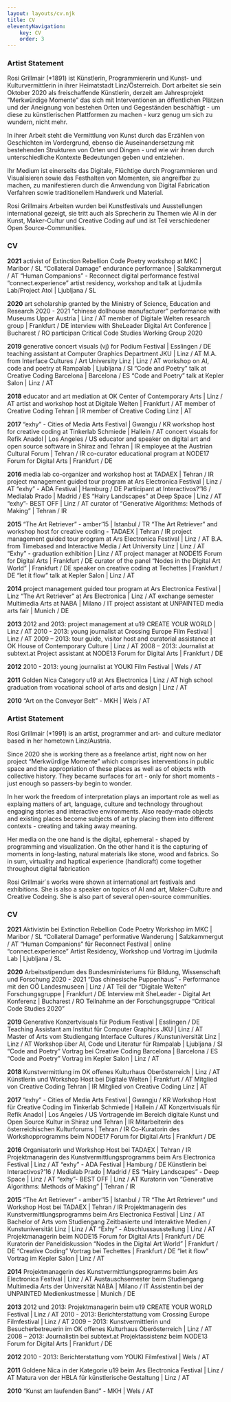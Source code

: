 ```yaml
---
layout: layouts/cv.njk
title: CV
eleventyNavigation:
    key: CV
    order: 3
---
```


<div class='german stack'> 

### Artist Statement

Rosi Grillmair (*1891) ist Künstlerin, Programmiererin und Kunst- und Kulturvermittlerin in ihrer Heimatstadt Linz/Österreich.
Dort arbeitet sie sein Oktober 2020 als freischaffende Künstlerin, derzeit am Jahresprojekt “Merkwürdige Momente” das sich mit Interventionen an öffentlichen Plätzen und der Aneignung von bestehen Orten und Gegeständen beschäftigt - um diese zu künstlerischen Plattformen zu machen - kurz genug um sich zu wundern, nicht mehr.


In ihrer Arbeit steht die Vermittlung von Kunst durch das Erzählen von Geschichten im Vordergrund, ebenso die Auseinandersetzung mit bestehenden Strukturen von Orten und Dingen - und wie wir ihnen durch unterschiedliche Kontexte Bedeutungen geben und entziehen.


Ihr Medium ist einerseits das Digitale, Flüchtige durch Programmieren und Visualisieren sowie das Festhalten von Momenten, sie angreifbar zu machen, zu manifestieren durch die Anwendung von Digital Fabrication Verfahren sowie traditionellem Handwerk und Material.

Rosi Grillmairs Arbeiten wurden bei Kunstfestivals und Ausstellungen international gezeigt, sie tritt auch als Sprecherin zu Themen wie AI in der Kunst, Maker-Cultur und Creative Coding auf und ist Teil verschiedener Open Source-Communities.

### CV


**2021**
activist of Extinction Rebellion
Code Poetry workshop at MKC | Maribor / SL
“Collateral Damage” endurance performance | Salzkammergut / AT
“Human Companions” - Reconnect digital performance festival 
“connect.experience” artist residency, workshop and talk at Ljudmila Lab/Project Atol | Ljubljana / SL
 
**2020**
art scholarship granted by the Ministry of Science, Education and Research 2020 - 2021
“chinese dollhouse manufacturer” performance with Museums Upper Austria | Linz / AT
member of Digitale Welten research group | Frankfurt / DE
interview with SheLeader Digital Art Conference | Bucharest / RO
participan Critical Code Studies Working Group 2020
 
**2019**
generative concert visuals (vj) for Podium Festival | Esslingen / DE
teaching assistant at Computer Graphics Department JKU | Linz / AT
M.A. from Interface Cultures / Art University Linz | Linz / AT
workshop on AI, code and poetry at Rampalab | Ljubljana / SI
“Code and Poetry” talk at Creative Coding Barcelona | Barcelona / ES
“Code and Poetry” talk at Kepler Salon | Linz / AT
 
**2018**
educator and art mediation at OK Center of Contemporary Arts | Linz / AT
artist and workshop host at Digitale Welten | Frankfurt / AT
member of Creative Coding Tehran | IR
member of Creative Coding Linz | AT
 
**2017**
“exhy” - Cities of Media Arts Festival | Gwangju / KR
workshop host for creative coding at Tinkerlab Schmiede | Hallein / AT
concert visuals for Refik Anadol | Los Angeles / US
educator and speaker on digital art and open source software in Shiraz and Tehran | IR
employee at the Austrian Cultural Forum | Tehran / IR
co-curator educational program at NODE17 Forum for Digital Arts | Frankfurt / DE
 
**2016**
media lab co-organizer and workshop host at TADAEX | Tehran / IR
project management guided tour program at Ars Electronica Festival | Linz / AT
“exhy” - ADA Festival | Hamburg / DE
Participant at Interactivos?’16 / Medialab Prado | Madrid / ES
“Hairy Landscapes” at Deep Space | Linz / AT
“exhy”- BEST OFF | Linz / AT
curator of “Generative Algorithms: Methods of Making” | Tehran / IR
 
**2015**
“The Art Retriever” - amber’15 | Istanbul / TR
“The Art Retriever” and workshop host for creative coding - TADAEX | Tehran / IR
project management guided tour program at Ars Electronica Festival | Linz / AT
B.A. from Timebased and Interactive Media / Art University Linz | Linz / AT
“Exhy” - graduation exhibition | Linz / AT
project manager at NODE15 Forum for Digital Arts | Frankfurt / DE
curator of the panel “Nodes in the Digital Art World” | Frankfurt / DE
speaker on creative coding at Techettes | Frankfurt / DE
“let it flow” talk at Kepler Salon | Linz / AT
 
**2014**
project management guided tour program at Ars Electronica Festival | Linz
“The Art Retriever” at Ars Electronica | Linz / AT
exchange semester Multimedia Arts at NABA | Milano / IT
project assistant at UNPAINTED media arts fair | Munich / DE
 
**2013**
2012 and 2013: project management at u19 CREATE YOUR WORLD | Linz / AT
2010 - 2013: young journalist at Crossing Europe Film Festival | Linz / AT
2009 – 2013: tour guide, visitor host and curatorial assistance at OK House of Contemporary Culture | Linz / AT
2008 – 2013: Journalist at subtext.at
Project assistant at NODE13 Forum for Digital Arts | Frankfurt / DE
 
**2012**
2010 - 2013: young journalist at YOUKI Film Festival | Wels / AT
 
 
**2011**
Golden Nica Category u19 at Ars Electronica | Linz / AT
high school graduation from vocational school of arts and design | Linz / AT
 
 
**2010**
“Art on the Conveyor Belt” - MKH | Wels / AT


</div>

<div class='english stack'>

### Artist Statement

Rosi Grillmair (*1991) is an artist, programmer and art- and culture mediator based in her hometown Linz/Austria.

Since 2020 she is working there as a freelance artist, right now on her project “Merkwürdige Momente” which comprises interventions in public space and the appropriation of these places as well as of objects with collective history. They became surfaces for art - only for short moments - just enough so passers-by begin to wonder.

In her work the freedom of interpretation plays an important role as well as explaing matters of art, language, culture and technology throughout engaging stories and interactive environments. Also ready-made objects and existing places become subjects of art by placing them into different contexts - creating and taking away meaning.

Her media on the one hand is the digital, ephemeral - shaped by programming and visualization. On the other hand it is the capturing of moments in long-lasting, natural materials like stone, wood and fabrics. So in sum, virtuality and haptical experience (handicraft) come together throughout digital fabrication

Rosi Grillmair´s works were shown at international art festivals and exhibitions. She is also a speaker on topics of AI and art, Maker-Culture and Creative Codeing. She is also part of several open-source communities.

### CV

**2021**
Aktivistin bei Extinction Rebellion
Code Poetry Workshop im MKC | Maribor / SL
“Collateral Damage” performative Wanderung | Salzkammergut / AT
“Human Companions” für Reconnect Festival | online
“connect.experience” Artist Residency, Workshop und Vortrag im Ljudmila Lab | Ljubljana / SL
 
**2020**
Arbeitsstipendum des Bundesministeriums für Bildung, Wissenschaft und Forschung 2020 - 2021
“Das chinesische Puppenhaus” - Performance mit den OÖ Landesmuseen | Linz / AT
Teil der “Digitale Welten” Forschungsgruppe | Frankfurt / DE
Interview mit SheLeader - Digital Art Konferenz | Bucharest / RO
Teilnahme an der Forschungsgruppe “Critical Code Studies 2020”
 
**2019**
Generative Konzertvisuals für Podium Festival | Esslingen / DE
Teaching Assistant am Institut für Computer Graphics JKU | Linz / AT
Master of Arts vom Studiengang Interface Cultures / Kunstuniversität Linz | Linz / AT
Workshop über AI, Code und Literatur für Rampalab | Ljubljana / SI
“Code and Poetry” Vortrag bei Creative Coding Barcelona | Barcelona / ES
“Code and Poetry” Vortrag im Kepler Salon | Linz / AT
 
**2018**
Kunstvermittlung im OK offenes Kulturhaus Oberösterreich | Linz / AT
Künstlerin und Workshop Host bei Digitale Welten | Frankfurt / AT
Mitglied von Creative Coding Tehran | IR
Mitglied von Creative Coding Linz | AT
 
**2017**
“exhy” - Cities of Media Arts Festival | Gwangju / KR
Workshop Host für Creative Coding im Tinkerlab Schmiede | Hallein / AT
Konzertvisuals für Refik Anadol | Los Angeles / US
Vortragende im Bereich digitale Kunst und Open Source Kultur in Shiraz und Tehran | IR
Mitarbeiterin des österreichischen Kulturforums | Tehran / IR
Co-Kuratorin des Workshopprogramms beim NODE17 Forum for Digital Arts | Frankfurt / DE
 
**2016**
Organisatorin und Workshop Host bei TADAEX | Tehran / IR
Projektmanagerin des Kunstvermittlungsprogramms beim Ars Electronica Festival | Linz / AT
“exhy” - ADA Festival | Hamburg / DE
Künstlerin bei Interactivos?’16 / Medialab Prado | Madrid / ES
“Hairy Landscapes” - Deep Space | Linz / AT
“exhy”- BEST OFF | Linz / AT
Kuratorin von “Generative Algorithms: Methods of Making” | Tehran / IR
 
**2015**
“The Art Retriever” - amber’15 | Istanbul / TR
“The Art Retriever” und Workshop Host bei TADAEX | Tehran / IR
Projektmanagerin des Kunstvermittlungsprogramms beim Ars Electronica Festival | Linz / AT
Bachelor of Arts vom Studiengang Zeitbasierte und Interaktive Medien / Kunstuniversität Linz | Linz / AT
“Exhy” - Abschlussausstellung | Linz / AT
Projektmanagerin beim NODE15 Forum for Digital Arts | Frankfurt / DE
Kuratorin der Paneldiskussion “Nodes in the Digital Art World” | Frankfurt / DE
“Creative Coding” Vortrag bei Techettes | Frankfurt / DE
“let it flow” Vortrag im Kepler Salon | Linz / AT
 
**2014**
Projektmanagerin des Kunstvermittlungsprogramms beim Ars Electronica Festival | Linz / AT
Austauschsemester beim Studiengang Multimedia Arts der Universität NABA | Milano / IT
Assistentin bei der UNPAINTED Medienkustmesse | Munich / DE
 
**2013**
2012 und 2013: Projektmanagerin beim u19 CREATE YOUR WORLD Festival | Linz / AT
2010 - 2013: Berichterstattung vom Crossing Europe Filmfestival | Linz / AT
2009 – 2013: Kunstvermittlerin und Besucherbetreuerin im OK offenes Kulturhaus Oberösterreich | Linz / AT
2008 – 2013: Journalistin bei subtext.at
Projektassistenz beim NODE13 Forum for Digital Arts | Frankfurt / DE
 
**2012**
2010 - 2013: Berichterstattung vom YOUKI Filmfestival | Wels / AT
 
 
**2011**
Goldene Nica in der Kategorie u19 beim Ars Electronica Festival | Linz / AT
Matura von der HBLA für künstlerische Gestaltung | Linz / AT
 
 
**2010**
“Kunst am laufenden Band” - MKH | Wels / AT


</div>


